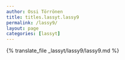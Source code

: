 ```yaml
---
author: Ossi Törrönen
title: titles.lassyt.lassy9
permalink: /lassy9/
layout: page
categories: [lassyt]
---
```

{% translate_file _lassyt/lassy9/lassy9.md %}